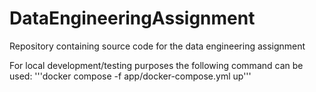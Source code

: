 # DataEngineeringAssignment
Repository containing source code for the data engineering assignment

For local development/testing purposes the following command can be used:
'''docker compose -f app/docker-compose.yml up'''
